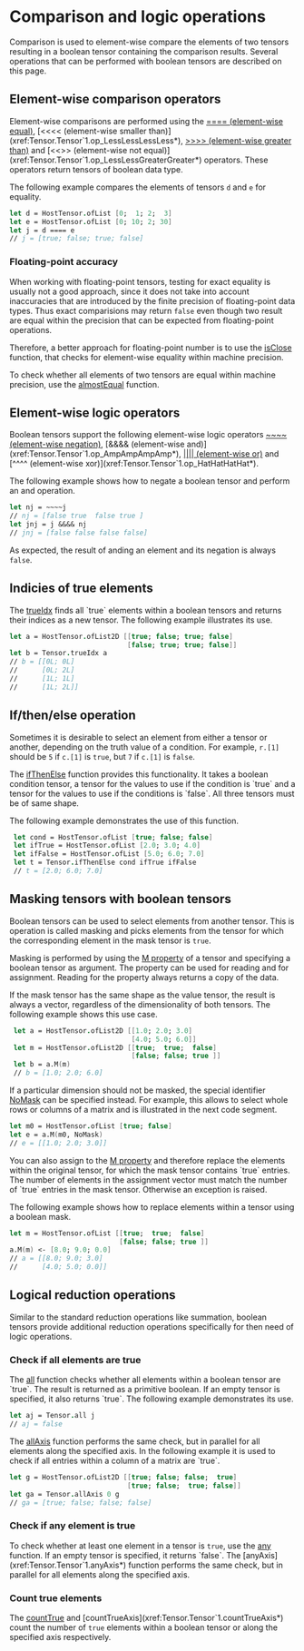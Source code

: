 # Comparison and logic operations

Comparison is used to element-wise compare the elements of two tensors resulting in a boolean tensor containing the comparison results.
Several operations that can be performed with boolean tensors are described on this page.

## Element-wise comparison operators
Element-wise comparisons are performed using the [==== (element-wise equal)](xref:Tensor.Tensor`1.op_EqualsEqualsEqualsEquals*), [<<<< (element-wise smaller than)](xref:Tensor.Tensor`1.op_LessLessLessLess*), [>>>> (element-wise greater than)](xref:Tensor.Tensor`1.op_GreaterGreaterGreaterGreater*) and [<<>> (element-wise not equal)](xref:Tensor.Tensor`1.op_LessLessGreaterGreater*) operators.
These operators return tensors of boolean data type.

The following example compares the elements of tensors `d` and `e` for equality.
```fsharp
let d = HostTensor.ofList [0;  1; 2;  3]
let e = HostTensor.ofList [0; 10; 2; 30]
let j = d ==== e
// j = [true; false; true; false]
```

### Floating-point accuracy
When working with floating-point tensors, testing for exact equality is usually not a good approach, since it does not take into account inaccuracies that are introduced by the finite precision of floating-point data types.
Thus exact comparisions may return `false` even though two result are equal within the precision that can be expected from floating-point operations.

Therefore, a better approach for floating-point number is to use the [isClose](xref:Tensor.Tensor`1.isClose*) function, that checks for element-wise equality within machine precision.

To check whether all elements of two tensors are equal within machine precision, use the [almostEqual](xref:Tensor.Tensor`1.almostEqual*) function.


## Element-wise logic operators
Boolean tensors support the following element-wise logic operators [~~~~ (element-wise negation)](xref:Tensor.Tensor`1.op_TwiddleTwiddleTwiddleTwiddle*), [&&&& (element-wise and)](xref:Tensor.Tensor`1.op_AmpAmpAmpAmp*),  [|||| (element-wise or)](xref:Tensor.Tensor`1.op_BarBarBarBar*) and [^^^^ (element-wise xor)](xref:Tensor.Tensor`1.op_HatHatHatHat*).

The following example shows how to negate a boolean tensor and perform an and operation.

```fsharp
let nj = ~~~~j
// nj = [false true  false true ]
let jnj = j &&&& nj
// jnj = [false false false false]
```

As expected, the result of anding an element and its negation is always `false`.

## Indicies of true elements
The [trueIdx](xref:Tensor.Tensor`1.trueIdx*) finds all `true` elements within a boolean tensors and returns their indices as a new tensor.
The following example illustrates its use.

```fsharp
let a = HostTensor.ofList2D [[true; false; true; false]
                             [false; true; true; false]]
let b = Tensor.trueIdx a
// b = [[0L; 0L]
//      [0L; 2L]
//      [1L; 1L]
//      [1L; 2L]]
```

## If/then/else operation
Sometimes it is desirable to select an element from either a tensor or another, depending on the truth value of a condition.
For example, `r.[1]` should be `5` if `c.[1]` is `true`, but `7` if `c.[1]` is `false`.

The [ifThenElse](xref:Tensor.Tensor`1.ifThenElse*) function provides this functionality.
It takes a boolean condition tensor, a tensor for the values to use if the condition is `true` and a tensor for the values to use if the conditions is `false`.
All three tensors must be of same shape.

The following example demonstrates the use of this function.

```fsharp
 let cond = HostTensor.ofList [true; false; false]
 let ifTrue = HostTensor.ofList [2.0; 3.0; 4.0]
 let ifFalse = HostTensor.ofList [5.0; 6.0; 7.0]
 let t = Tensor.ifThenElse cond ifTrue ifFalse
 // t = [2.0; 6.0; 7.0]
```

## Masking tensors with boolean tensors
Boolean tensors can be used to select elements from another tensor.
This is operation is called masking and picks elements from the tensor for which the corresponding element in the mask tensor is `true`.

Masking is performed by using the [M property](xref:Tensor.Tensor`1.M*) of a tensor and specifying a boolean tensor as argument.
The property can be used for reading and for assignment.
Reading for the property always returns a copy of the data.

If the mask tensor has the same shape as the value tensor, the result is always a vector, regardless of the dimensionality of both tensors.
The following example shows this use case.

```fsharp
 let a = HostTensor.ofList2D [[1.0; 2.0; 3.0]
                              [4.0; 5.0; 6.0]]
 let m = HostTensor.ofList2D [[true;  true;  false]
                              [false; false; true ]]
 let b = a.M(m)
 // b = [1.0; 2.0; 6.0]
```

If a particular dimension should not be masked, the special identifier [NoMask](xref:Tensor.TensorVal.NoMask()) can be specified instead.
For example, this allows to select whole rows or columns of a matrix and is illustrated in the next code segment.

```fsharp
let m0 = HostTensor.ofList [true; false]
let e = a.M(m0, NoMask)
// e = [[1.0; 2.0; 3.0]]
```

You can also assign to the [M property](xref:Tensor.Tensor`1.M*) and therefore replace the elements within the original tensor, for which the mask tensor contains `true` entries.
The number of elements in the assignment vector must match the number of `true` entries in the mask tensor.
Otherwise an exception is raised.

The following example shows how to replace elements within a tensor using a boolean mask.

```fsharp
let m = HostTensor.ofList [[true;  true;  false]
                           [false; false; true ]]
a.M(m) <- [8.0; 9.0; 0.0]
// a = [[8.0; 9.0; 3.0]
//      [4.0; 5.0; 0.0]]
```

## Logical reduction operations
Similar to the standard reduction operations like summation, boolean tensors provide additional reduction operations specifically for then need of logic operations.

### Check if all elements are true
The [all](xref:Tensor.Tensor`1.all*) function checks whether all elements within a boolean tensor are `true`.
The result is returned as a primitive boolean.
If an empty tensor is specified, it also returns `true`.
The following example demonstrates its use.

```fsharp
let aj = Tensor.all j
// aj = false
```

The [allAxis](xref:Tensor.Tensor`1.allAxis*) function performs the same check, but in parallel for all elements along the specified axis.
In the following example it is used to check if all entries within a column of a matrix are `true`.

```fsharp
let g = HostTensor.ofList2D [[true; false; false;  true]
                             [true; false;  true; false]]
let ga = Tensor.allAxis 0 g
// ga = [true; false; false; false]
```

### Check if any element is true
To check whether at least one element in a tensor is `true`, use the [any](xref:Tensor.Tensor`1.any*) function.
If an empty tensor is specified, it returns `false`.
The [anyAxis](xref:Tensor.Tensor`1.anyAxis*) function performs the same check, but in parallel for all elements along the specified axis.

### Count true elements
The [countTrue](xref:Tensor.Tensor`1.countTrue*) and [countTrueAxis](xref:Tensor.Tensor`1.countTrueAxis*) count the number of `true` elements within a boolean tensor or along the specified axis respectively.


